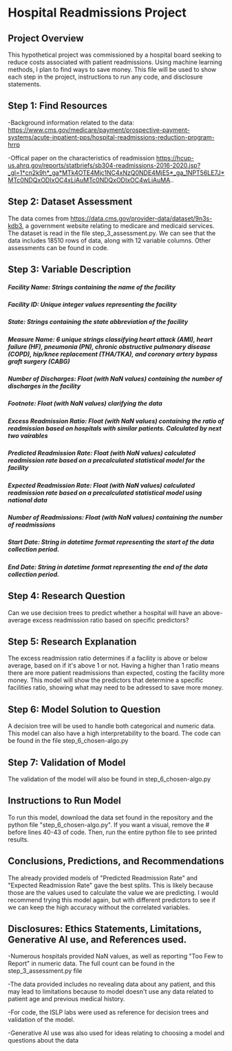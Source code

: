 # Hospital Readmissions Project

## Project Overview 

This hypothetical project was commissioned by a hospital board seeking to reduce costs associated with patient readmissions. Using machine learning methods, I plan to find ways to save money. This file will be used to show each step in the project, instructions to run any code, and disclosure statements.

## Step 1: Find Resources
-Background information related to the data: https://www.cms.gov/medicare/payment/prospective-payment-systems/acute-inpatient-pps/hospital-readmissions-reduction-program-hrrp

-Offical paper on the characteristics of readmission https://hcup-us.ahrq.gov/reports/statbriefs/sb304-readmissions-2016-2020.jsp?_gl=1*cn2k9h*_ga*MTk4OTE4Mjc1NC4xNzQ0NDE4MjE5*_ga_1NPT56LE7J*MTc0NDQxODIxOC4xLjAuMTc0NDQxODIxOC4wLjAuMA..

## Step 2: Dataset Assessment
The data comes from https://data.cms.gov/provider-data/dataset/9n3s-kdb3, a government website relating to medicare and medicaid services. The dataset is read in the file step_3_assessment.py. We can see that the data includes 18510 rows of data, along with 12 variable columns. Other assessments can be found in code.

## Step 3: Variable Description
##### Facility Name: Strings containing the name of the facility
##### Facility ID: Unique integer values representing the facility
##### State: Strings containing the state abbreviation of the facility
##### Measure Name: 6 unique strings classifying heart attack (AMI), heart failure (HF), pneumonia (PN), chronic obstructive pulmonary disease (COPD), hip/knee replacement (THA/TKA), and coronary artery bypass graft surgery (CABG)
##### Number of Discharges: Float (with NaN values) containing the number of discharges in the facility
##### Footnote: Float (with NaN values) clarifying the data
##### Excess Readmission Ratio: Float (with NaN values) containing the ratio of readmission based on hospitals with similar patients. Calculated by next two vairables
##### Predicted Readmission Rate: Float (with NaN values) calculated readmission rate based on a precalculated statistical model for the facility
##### Expected Readmission Rate: Float (with NaN values) calculated readmission rate based on a precalculated statistical model using national data
##### Number of Readmissions: Float (with NaN values) containing the number of readmissions
##### Start Date: String in datetime format representing the start of the data collection period.
##### End Date: String in datetime format representing the end of the data collection period.

## Step 4: Research Question
Can we use decision trees to predict whether a hospital will have an above-average excess readmission ratio based on specific predictors?

## Step 5: Research Explanation
The excess readmission ratio determines if a facility is above or below average, based on if it's above 1 or not. Having a higher than 1 ratio means there are more patient readmissions than expected, costing the facility more money. This model will show the predictors that determine a specific facilities ratio, showing what may need to be adressed to save more money. 

## Step 6: Model Solution to Question
A decision tree will be used to handle both categorical and numeric data. This model can also have a high interpretability to the board. The code can be found in the file step_6_chosen-algo.py

## Step 7: Validation of Model
The validation of the model will also be found in step_6_chosen-algo.py

## Instructions to Run Model
To run this model, download the data set found in the repository and the python file "step_6_chosen-algo.py". If you want a visual, remove the # before lines 40-43 of code. Then, run the entire python file to see printed results.

## Conclusions, Predictions, and Recommendations
The already provided models of "Predicted Readmission Rate" and "Expected Readmission Rate" gave the best splits. This is likely because those are the values used to calculate the value we are predicting. I would recommend trying this model again, but with different predictors to see if we can keep the high accuracy without the correlated variables.

## Disclosures: Ethics Statements, Limitations, Generative AI use, and References used.
-Numerous hospitals provided NaN values, as well as reporting "Too Few to Report" in numeric data. The full count can be found in the step_3_assessment.py file

-The data provided includes no revealing data about any patient, and this may lead to limitations because to model doesn't use any data related to patient age and previous medical history. 

-For code, the ISLP labs were used as reference for decision trees and validation of the model.

-Generative AI use was also used for ideas relating to choosing a model and questions about the data
